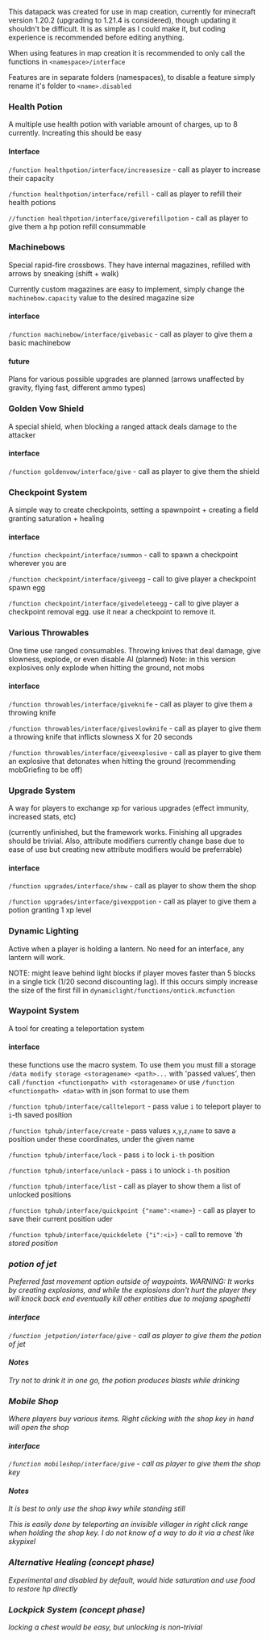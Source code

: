 This datapack was created for use in map creation, currently for minecraft version 1.20.2 (upgrading to 1.21.4 is considered), though updating it shouldn't be difficult. It is as simple as I could make it, but coding experience is recommended before editing anything.

When using features in map creation it is recommended to only call the functions in `<namespace>/interface`

Features are in separate folders (namespaces), to disable a feature simply rename it's folder to `<name>.disabled`

### Health Potion

A multiple use health potion with variable amount of charges, up to 8 currently. Increating this should be easy

#### Interface
`/function healthpotion/interface/increasesize` - call as player to increase their capacity

`/function healthpotion/interface/refill` - call as player to refill their health potions

`//function healthpotion/interface/giverefillpotion` - call as player to give them a hp potion refill consummable

### Machinebows

Special rapid-fire crossbows. They have internal magazines, refilled with arrows by sneaking (shift + walk)

Currently custom magazines are easy to implement, simply change the `machinebow.capacity` value to the desired magazine size

#### interface

`/function machinebow/interface/givebasic` - call as player to give them a basic machinebow

#### future

Plans for various possible upgrades are planned (arrows unaffected by gravity, flying fast, different ammo types)

### Golden Vow Shield

A special shield, when blocking a ranged attack deals damage to the attacker

#### interface

`/function goldenvow/interface/give` - call as player to give them the shield

### Checkpoint System

A simple way to create checkpoints, setting a spawnpoint + creating a field granting saturation + healing

#### interface

`/function checkpoint/interface/summon` - call to spawn a checkpoint wherever you are

`/function checkpoint/interface/giveegg` - call to give player a checkpoint spawn egg

`/function checkpoint/interface/givedeleteegg` - call to give player a checkpoint removal egg. use it near a checkpoint to remove it.

### Various Throwables 

One time use ranged consumables. Throwing knives that deal damage, give slowness, explode, or even disable AI (planned)
Note: in this version explosives only explode when hitting the ground, not mobs

#### interface

`/function throwables/interface/giveknife` - call as player to give them a throwing knife

`/function throwables/interface/giveslowknife` - call as player to give them a throwing knife that inflicts slowness X for 20 seconds

`/function throwables/interface/giveexplosive` - call as player to give them an explosive that detonates when hitting the ground (recommending mobGriefing to be off)

### Upgrade System

A way for players to exchange xp for various upgrades (effect immunity, increased stats, etc)

(currently unfinished, but the framework works. Finishing all upgrades should be trivial. Also, attribute modifiers currently change base due to ease of use but creating new attribute modifiers would be preferrable)

#### interface

`/function upgrades/interface/show` - call as player to show them the shop

`/function upgrades/interface/givexppotion` - call as player to give them a potion granting 1 xp level

### Dynamic Lighting

Active when a player is holding a lantern. No need for an interface, any lantern will work.

NOTE: might leave behind light blocks if player moves faster than 5  blocks in a single tick (1/20 second discounting lag). If this occurs simply increase the size of the first fill in `dynamiclight/functions/ontick.mcfunction`


### Waypoint System

A tool for creating a teleportation system

#### interface

these functions use the macro system. To use them you must fill a storage `/data modify storage <storagename> <path>...` with 'passed values', then call `/function <functionpath> with <storagename>` or use `/function <functionpath> <data>` with <data> in json format to use them

`/function tphub/interface/callteleport` - pass value `i` to teleport player to `i`-th saved position

`/function tphub/interface/create` - pass values `x`,`y`,`z`,`name` to save a position under these coordinates, under the given name

`/function tphub/interface/lock` - pass `i` to lock `i-th` position

`/function tphub/interface/unlock` - pass `i` to unlock `i-th` position

`/function tphub/interface/list` - call as player to show them a list of unlocked positions

`/function tphub/interface/quickpoint {"name":<name>}` - call as player to save their current position uder <name>

`/function tphub/interface/quickdelete {"i":<i>}` - call to remove <i>'th stored position

### potion of jet

Preferred fast movement option outside of waypoints.
WARNING: It works by creating explosions, and while the explosions don't hurt the player they will knock back end eventually kill other entities due to mojang spaghetti

#### interface

`/function jetpotion/interface/give` - call as player to give them the potion of jet

#### Notes

Try not to drink it in one go, the potion produces blasts while drinking

### Mobile Shop

Where players buy various items.  Right clicking with the shop key in hand will open the shop

#### interface

`/function mobileshop/interface/give` - call as player to give them the shop key

#### Notes

It is best to only use the shop kwy while standing still

This is easily done by teleporting an invisible villager in right click range when holding the shop key. I do not know of a way to do it via a chest like skypixel

### Alternative Healing (concept phase)

Experimental and disabled by default, would hide saturation and use food to restore hp directly

### Lockpick System (concept phase)

locking a chest would be easy, but unlocking is non-trivial